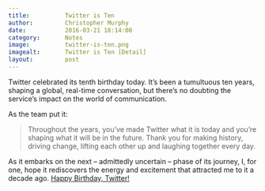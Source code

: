```yaml
---
title:			Twitter is Ten
author:			Christopher Murphy
date:			2016-03-21 18:14:00
category: 		Notes
image:			twitter-is-ten.png
imagealt:		Twitter is Ten [Detail]
layout:			post
---
```



Twitter celebrated its tenth birthday today. It’s been a tumultuous ten years, shaping a global, real-time conversation, but there’s no doubting the service’s impact on the world of communication.

As the team put it:

> Throughout the years, you’ve made Twitter what it is today and you’re shaping what it will be in the future. Thank you for making history, driving change, lifting each other up and laughing together every day.

As it embarks on the next – admittedly uncertain – phase of its journey, I, for one, hope it rediscovers the energy and excitement that attracted me to it a decade ago. [Happy Birthday, Twitter!][01]


[01]: https://blog.twitter.com/2016/thank-you-love-twitter "Thank you! Love, Twitter."